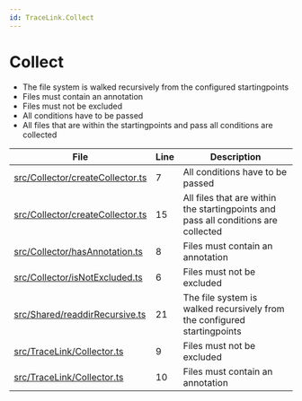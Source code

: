 ```yaml
---
id: TraceLink.Collect
---
```


# Collect

-   The file system is walked recursively from the configured startingpoints
-   Files must contain an annotation
-   Files must not be excluded
-   All conditions have to be passed
-   All files that are within the startingpoints and pass all conditions are collected

<div class="tracey">

| File                                                                           | Line | Description                                                                        |
| ------------------------------------------------------------------------------ | ---- | ---------------------------------------------------------------------------------- |
| [src/Collector/createCollector.ts](../../src/Collector/createCollector.ts#L7)  | 7    | All conditions have to be passed                                                   |
| [src/Collector/createCollector.ts](../../src/Collector/createCollector.ts#L15) | 15   | All files that are within the startingpoints and pass all conditions are collected |
| [src/Collector/hasAnnotation.ts](../../src/Collector/hasAnnotation.ts#L8)      | 8    | Files must contain an annotation                                                   |
| [src/Collector/isNotExcluded.ts](../../src/Collector/isNotExcluded.ts#L6)      | 6    | Files must not be excluded                                                         |
| [src/Shared/readdirRecursive.ts](../../src/Shared/readdirRecursive.ts#L21)     | 21   | The file system is walked recursively from the configured startingpoints           |
| [src/TraceLink/Collector.ts](../../src/TraceLink/Collector.ts#L9)              | 9    | Files must not be excluded                                                         |
| [src/TraceLink/Collector.ts](../../src/TraceLink/Collector.ts#L10)             | 10   | Files must contain an annotation                                                   |

</div>
